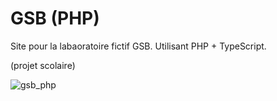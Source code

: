 # GSB (PHP)

Site pour la labaoratoire fictif GSB.
Utilisant PHP + TypeScript.

(projet scolaire)

![gsb_php](https://firebasestorage.googleapis.com/v0/b/f3lenyr.appspot.com/o/experience%2Fgsb%20php.png?alt=media&token=2e9da9a9-ac62-49a5-8bc1-a19901d34ce2)

